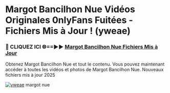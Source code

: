 # Margot Bancilhon Nue Vidéos Originales 0nlyFans Fuitées - Fichiers Mis à Jour ! (yweae)

<h3>🔴 CLIQUEZ ICI 🌐==►► <a href="https://tinyurl.com/2pmr4ezf" rel="nofollow">Margot Bancilhon Nue Fichiers Mis à Jour</a></h3>

Obtenez Margot Bancilhon Nue et tout le contenu. Vous pouvez maintenant accéder à toutes les vidéos et photos de Margot Bancilhon Nue. Nouveaux fichiers mis à jour 2025

[![yweae](https://i.imgur.com/6SNvagu.gif)](https://tinyurl.com/2pmr4ezf)
margot nue